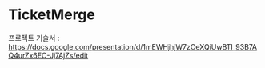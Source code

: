 # TicketMerge

프로젝트 기술서 : https://docs.google.com/presentation/d/1mEWHjhjW7zOeXQiUwBTI_93B7AQ4urZx6EC-Jj7AjZs/edit
